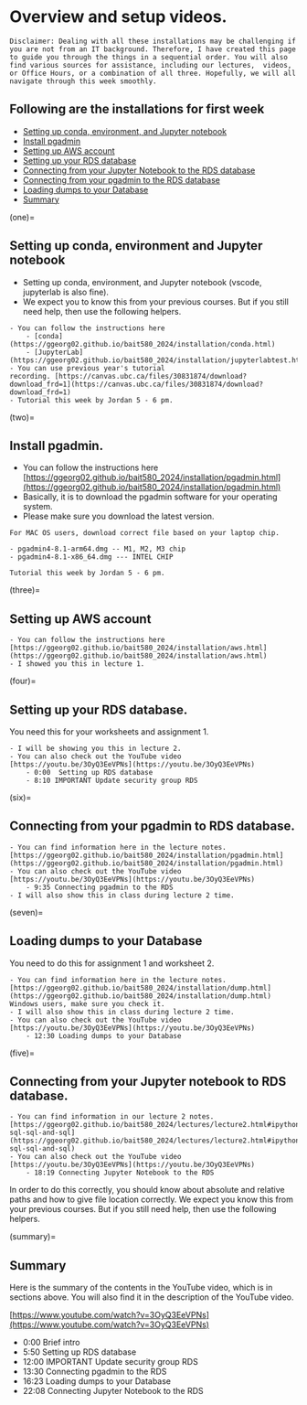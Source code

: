 # Overview and setup videos.

```{note}
Disclaimer: Dealing with all these installations may be challenging if you are not from an IT background. Therefore, I have created this page to guide you through the things in a sequential order. You will also find various sources for assistance, including our lectures,  videos, or Office Hours, or a combination of all three. Hopefully, we will all navigate through this week smoothly.
```

## Following are the installations for first week 

- [Setting up conda, environment, and Jupyter notebook](one)
- [Install pgadmin](two)
- [Setting up AWS account](three)
- [Setting up your RDS database](four)
- [Connecting from your Jupyter Notebook to the RDS database](five)
- [Connecting from your pgadmin to the RDS database](six)
- [Loading dumps to your Database](seven)
- [Summary](summary)


(one)=
## Setting up conda, environment and Jupyter notebook

- Setting up conda, environment, and Jupyter notebook (vscode, jupyterlab is also fine).
- We expect you to know this from your previous courses. But if you still need help, then use the following helpers.

```{admonition} Helpers:
- You can follow the instructions here 
    - [conda](https://ggeorg02.github.io/bait580_2024/installation/conda.html)
    - [JupyterLab](https://ggeorg02.github.io/bait580_2024/installation/jupyterlabtest.html)
- You can use previous year's tutorial recording. [https://canvas.ubc.ca/files/30831874/download?download_frd=1](https://canvas.ubc.ca/files/30831874/download?download_frd=1)
- Tutorial this week by Jordan 5 - 6 pm.
```
(two)=
## Install pgadmin.

- You can follow the instructions here [https://ggeorg02.github.io/bait580_2024/installation/pgadmin.html](https://ggeorg02.github.io/bait580_2024/installation/pgadmin.html)
- Basically, it is to download the pgadmin software for your operating system. 
- Please make sure you download the latest version. 

```{important}
For MAC OS users, download correct file based on your laptop chip.

- pgadmin4-8.1-arm64.dmg -- M1, M2, M3 chip
- pgadmin4-8.1-x86_64.dmg --- INTEL CHIP
```

```{admonition} Helpers:
Tutorial this week by Jordan 5 - 6 pm.
```
(three)=
## Setting up AWS account

```{admonition} Helpers:
- You can follow the instructions here [https://ggeorg02.github.io/bait580_2024/installation/aws.html](https://ggeorg02.github.io/bait580_2024/installation/aws.html)
- I showed you this in lecture 1.
```
(four)=
## Setting up your RDS database.

You need this for your worksheets and assignment 1.

```{admonition} Helpers:
- I will be showing you this in lecture 2.
- You can also check out the YouTube video [https://youtu.be/3OyQ3EeVPNs](https://youtu.be/3OyQ3EeVPNs)
    - 0:00  Setting up RDS database
    - 8:10 IMPORTANT Update security group RDS
```
(six)=
## Connecting from your pgadmin to RDS database.

```{admonition} Helpers:
- You can find information here in the lecture notes. [https://ggeorg02.github.io/bait580_2024/installation/pgadmin.html](https://ggeorg02.github.io/bait580_2024/installation/pgadmin.html)
- You can also check out the YouTube video [https://youtu.be/3OyQ3EeVPNs](https://youtu.be/3OyQ3EeVPNs)  
    - 9:35 Connecting pgadmin to the RDS
- I will also show this in class during lecture 2 time.
```
(seven)=
## Loading dumps to your Database

You need to do this for assignment 1 and worksheet 2.

```{admonition} Helpers:
- You can find information here in the lecture notes. [https://ggeorg02.github.io/bait580_2024/installation/dump.html](https://ggeorg02.github.io/bait580_2024/installation/dump.html) Windows users, make sure you check it.
- I will also show this in class during lecture 2 time.
- You can also check out the YouTube video [https://youtu.be/3OyQ3EeVPNs](https://youtu.be/3OyQ3EeVPNs) 
    - 12:30 Loading dumps to your Database

```

(five)=
## Connecting from your Jupyter notebook to RDS database.

```{admonition} Helpers:
- You can find information in our lecture 2 notes. [https://ggeorg02.github.io/bait580_2024/lectures/lecture2.html#ipython-sql-sql-and-sql](https://ggeorg02.github.io/bait580_2024/lectures/lecture2.html#ipython-sql-sql-and-sql)
- You can also check out the YouTube video [https://youtu.be/3OyQ3EeVPNs](https://youtu.be/3OyQ3EeVPNs) 
    - 18:19 Connecting Jupyter Notebook to the RDS
```
In order to do this correctly, you should know about absolute and relative paths and how to give file location correctly. We expect you know this from your previous courses. But if you still need help, then use the following helpers.

(summary)=
## Summary

Here is the summary of the contents in the YouTube video, which is in sections above. You will also find it in the description of the YouTube video.

[https://www.youtube.com/watch?v=3OyQ3EeVPNs](https://www.youtube.com/watch?v=3OyQ3EeVPNs)  

- 0:00 Brief intro
- 5:50 Setting up RDS database
- 12:00 IMPORTANT Update security group RDS
- 13:30 Connecting pgadmin to the RDS
- 16:23 Loading dumps to your Database
- 22:08 Connecting Jupyter Notebook to the RDS